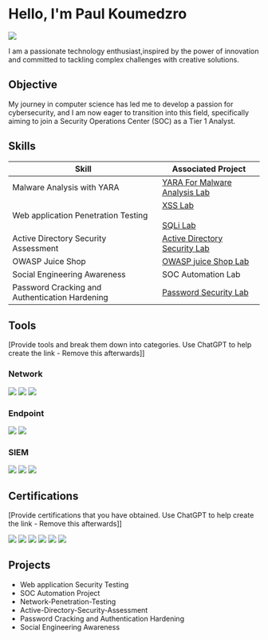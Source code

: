 # Hello, I'm Paul Koumedzro
<a href="https://www.linkedin.com/in/paul-koumedzro/"><img src="https://img.shields.io/badge/-LinkedIn-0072b1?&style=for-the-badge&logo=linkedin&logoColor=white" /></a>
</br>


I am a passionate technology enthusiast,inspired by the power of innovation and committed to tackling complex challenges with creative solutions.


## Objective
My journey in computer science has led me to develop a passion for cybersecurity, and I am now eager to transition into this field, specifically aiming to join a Security Operations Center (SOC) as a Tier 1 Analyst.

## Skills


| Skill                                         | Associated Project         |
|-----------------------------------------------|----------------------------|
| Malware Analysis with YARA        | <a href="https://tinyurl.com/YARA-for-Malware">YARA For Malware Analysis Lab</a>|
| Web application  Penetration Testing          | <a href="https://tinyurl.com/wapt-lab">XSS Lab</a> </br></br> <a href="https://tinyurl.com/SQL-injection-Lab">SQLi Lab</a>
| Active Directory Security Assessment    | <a href="https://tinyurl.com/Active-Directory-Lab">Active Directory Security Lab</a>|
| OWASP Juice Shop              | <a href="https://tinyurl.com/owasp-10-Juice-Lab">OWASP juice Shop Lab</a>|
| Social Engineering Awareness | SOC Automation Lab|
| Password Cracking and Authentication Hardening | <a href="https://tinyurl.com/Password-sec-lab">Password Security Lab</a> |

## Tools
[Provide tools and break them down into categories. Use ChatGPT to help create the link - Remove this afterwards]]

### Network
<div>
    <img src="https://img.shields.io/badge/-Wireshark-1679A7?&style=for-the-badge&logo=Wireshark&logoColor=white" />
    <img src="https://img.shields.io/badge/-Suricata-EF3B2D?&style=for-the-badge&logo=Suricata&logoColor=white" />
    <img src="https://img.shields.io/badge/-Zeek-777BB4?&style=for-the-badge&logo=Zeek&logoColor=white" />
</div>

### Endpoint
<div>
    <img src="https://img.shields.io/badge/-Microsoft_Defender_for_Endpoint-00A4EF?&style=for-the-badge&logo=Microsoft&logoColor=white" />
    <img src="https://img.shields.io/badge/-Velociraptor-4B275F?&style=for-the-badge&logo=Velociraptor&logoColor=white" />
</div>

### SIEM
<div>
    <img src="https://img.shields.io/badge/-Microsoft_Sentinel-0078D4?&style=for-the-badge&logo=Microsoft&logoColor=white" />
    <img src="https://img.shields.io/badge/-Splunk-000000?&style=for-the-badge&logo=Splunk&logoColor=white" />
    <img src="https://img.shields.io/badge/-Elastic-005571?&style=for-the-badge&logo=Elastic&logoColor=white" />
</div>

## Certifications
[Provide certifications that you have obtained. Use ChatGPT to help create the link - Remove this afterwards]]
<div>
<img src="https://img.shields.io/badge/-Security%2B-FF0000?&style=for-the-badge&logo=CompTIA&logoColor=white" />
<img src="https://img.shields.io/badge/-PenTest%2B-DC143C?&style=for-the-badge&logo=CompTIA&logoColor=white" />
<img src="https://img.shields.io/badge/-Qualys%20VM-005C99?&style=for-the-badge&logo=qualys&logoColor=white" />
<img src="https://img.shields.io/badge/-AWS-FF9900?&style=for-the-badge&logo=amazonaws&logoColor=white" />
<img src="https://img.shields.io/badge/-AZ--900-0078D4?&style=for-the-badge&logo=microsoftazure&logoColor=white" />
<img src="https://img.shields.io/badge/-CCD-000080?&style=for-the-badge&logoColor=white" />
</div>

## Projects
- Web application Security Testing
- SOC Automation Project
- Network-Penetration-Testing
- Active-Directory-Security-Assessment
- Password Cracking and Authentication Hardening
- Social Engineering Awareness
